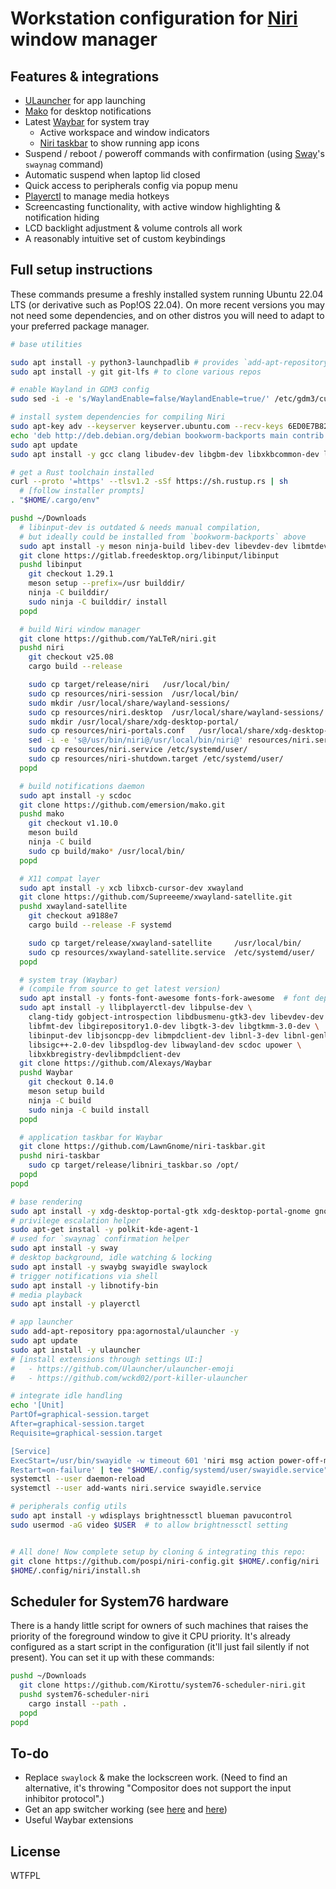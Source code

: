 # Workstation configuration for [Niri](https://yalter.github.io/niri/) window manager

## Features & integrations

- [ULauncher](https://ulauncher.io/) for app launching
- [Mako](https://github.com/emersion/mako) for desktop notifications
- Latest [Waybar](https://github.com/Alexays/Waybar) for system tray
    - Active workspace and window indicators
    - [Niri taskbar](https://github.com/LawnGnome/niri-taskbar) to show running app icons
- Suspend / reboot / poweroff commands with confirmation (using [Sway](https://swaywm.org/)'s `swaynag` command)
- Automatic suspend when laptop lid closed
- Quick access to peripherals config via popup menu
- [Playerctl](https://github.com/altdesktop/playerctl) to manage media hotkeys
- Screencasting functionality, with active window highlighting & notification hiding
- LCD backlight adjustment & volume controls all work
- A reasonably intuitive set of custom keybindings

## Full setup instructions

These commands presume a freshly installed system running Ubuntu 22.04 LTS (or derivative such as Pop!OS 22.04). On more recent versions you may not need some dependencies, and on other distros you will need to adapt to your preferred package manager.

```bash
# base utilities

sudo apt install -y python3-launchpadlib # provides `add-apt-repository`
sudo apt install -y git git-lfs # to clone various repos

# enable Wayland in GDM3 config
sudo sed -i -e 's/WaylandEnable=false/WaylandEnable=true/' /etc/gdm3/custom.conf

# install system dependencies for compiling Niri
sudo apt-key adv --keyserver keyserver.ubuntu.com --recv-keys 6ED0E7B82643E131 78DBA3BC47EF2265
echo 'deb http://deb.debian.org/debian bookworm-backports main contrib' | sudo tee /etc/apt/sources.list.d/debian-backports.list
sudo apt update
sudo apt install -y gcc clang libudev-dev libgbm-dev libxkbcommon-dev libegl1-mesa-dev libwayland-dev libdbus-1-dev libsystemd-dev libseat-dev libpipewire-0.3-dev libpango1.0-dev libdisplay-info-dev

# get a Rust toolchain installed
curl --proto '=https' --tlsv1.2 -sSf https://sh.rustup.rs | sh
  # [follow installer prompts]
. "$HOME/.cargo/env"

pushd ~/Downloads
  # libinput-dev is outdated & needs manual compilation,
  # but ideally could be installed from `bookworm-backports` above
  sudo apt install -y meson ninja-build libev-dev libevdev-dev libmtdev-dev libwacom-dev libgtk-3-dev
  git clone https://gitlab.freedesktop.org/libinput/libinput
  pushd libinput
    git checkout 1.29.1
    meson setup --prefix=/usr builddir/
    ninja -C builddir/
    sudo ninja -C builddir/ install
  popd

  # build Niri window manager
  git clone https://github.com/YaLTeR/niri.git
  pushd niri
    git checkout v25.08
    cargo build --release

    sudo cp target/release/niri   /usr/local/bin/
    sudo cp resources/niri-session  /usr/local/bin/
    sudo mkdir /usr/local/share/wayland-sessions/
    sudo cp resources/niri.desktop  /usr/local/share/wayland-sessions/
    sudo mkdir /usr/local/share/xdg-desktop-portal/
    sudo cp resources/niri-portals.conf   /usr/local/share/xdg-desktop-portal/
    sed -i -e 's@/usr/bin/niri@/usr/local/bin/niri@' resources/niri.service
    sudo cp resources/niri.service /etc/systemd/user/
    sudo cp resources/niri-shutdown.target /etc/systemd/user/
  popd

  # build notifications daemon
  sudo apt install -y scdoc
  git clone https://github.com/emersion/mako.git
  pushd mako
    git checkout v1.10.0
    meson build
    ninja -C build
    sudo cp build/mako* /usr/local/bin/
  popd

  # X11 compat layer
  sudo apt install -y xcb libxcb-cursor-dev xwayland
  git clone https://github.com/Supreeeme/xwayland-satellite.git
  pushd xwayland-satellite
    git checkout a9188e7
    cargo build --release -F systemd

    sudo cp target/release/xwayland-satellite     /usr/local/bin/
    sudo cp resources/xwayland-satellite.service  /etc/systemd/user/
  popd

  # system tray (Waybar)
  # (compile from source to get latest version)
  sudo apt install -y fonts-font-awesome fonts-fork-awesome  # font dependency
  sudo apt install -y llibplayerctl-dev libpulse-dev \
    clang-tidy gobject-introspection libdbusmenu-gtk3-dev libevdev-dev \
    libfmt-dev libgirepository1.0-dev libgtk-3-dev libgtkmm-3.0-dev \
    libinput-dev libjsoncpp-dev libmpdclient-dev libnl-3-dev libnl-genl-3-dev \
    libsigc++-2.0-dev libspdlog-dev libwayland-dev scdoc upower \
    libxkbregistry-devlibmpdclient-dev
  git clone https://github.com/Alexays/Waybar
  pushd Waybar
    git checkout 0.14.0
    meson setup build
    ninja -C build
    sudo ninja -C build install
  popd

  # application taskbar for Waybar
  git clone https://github.com/LawnGnome/niri-taskbar.git
  pushd niri-taskbar
    sudo cp target/release/libniri_taskbar.so /opt/
  popd
popd

# base rendering
sudo apt install -y xdg-desktop-portal-gtk xdg-desktop-portal-gnome gnome-keyring
# privilege escalation helper
sudo apt-get install -y polkit-kde-agent-1
# used for `swaynag` confirmation helper
sudo apt install -y sway
# desktop background, idle watching & locking
sudo apt install -y swaybg swayidle swaylock
# trigger notifications via shell
sudo apt install -y libnotify-bin
# media playback
sudo apt install -y playerctl

# app launcher
sudo add-apt-repository ppa:agornostal/ulauncher -y
sudo apt update
sudo apt install -y ulauncher
# [install extensions through settings UI:]
#   - https://github.com/Ulauncher/ulauncher-emoji
#   - https://github.com/wckd02/port-killer-ulauncher

# integrate idle handling
echo '[Unit]
PartOf=graphical-session.target
After=graphical-session.target
Requisite=graphical-session.target

[Service]
ExecStart=/usr/bin/swayidle -w timeout 601 'niri msg action power-off-monitors' timeout 600 'swaylock -f' before-sleep 'swaylock -f'
Restart=on-failure' | tee "$HOME/.config/systemd/user/swayidle.service"
systemctl --user daemon-reload
systemctl --user add-wants niri.service swayidle.service

# peripherals config utils
sudo apt install -y wdisplays brightnessctl blueman pavucontrol
sudo usermod -aG video $USER  # to allow brightnessctl setting


# All done! Now complete setup by cloning & integrating this repo:
git clone https://github.com/pospi/niri-config.git $HOME/.config/niri
$HOME/.config/niri/install.sh
```


## Scheduler for System76 hardware

There is a handy little script for owners of such machines that raises the priority of the foreground window to give it CPU priority. It's already configured as a start script in the configuration (it'll just fail silently if not present). You can set it up with these commands:

```bash
pushd ~/Downloads
  git clone https://github.com/Kirottu/system76-scheduler-niri.git
  pushd system76-scheduler-niri
    cargo install --path .
  popd
popd
```

## To-do

- Replace `swaylock` & make the lockscreen work. (Need to find an alternative, it's throwing "Compositor does not support the input inhibitor protocol".)
- Get an app switcher working (see [here](https://github.com/Kiki-Bouba-Team/niri-switch/issues/14) and [here](https://github.com/isaksamsten/niriswitcher/issues/2))
- Useful Waybar extensions

## License

WTFPL